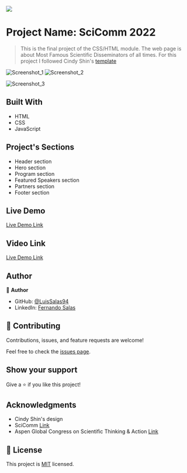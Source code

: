 ![](https://img.shields.io/badge/Microverse-blueviolet)

# Project Name: SciComm 2022 

> This is the final project of the CSS/HTML module. The web page is about Most Famous Scientific Disseminators of all times.
> For this project I followed Cindy Shin's [template](https://www.behance.net/gallery/29845175/CC-Global-Summit-2015)

![Screenshot_1](https://user-images.githubusercontent.com/57297709/152021651-9fd1ccd6-2566-49fe-9965-b753f7cf86ff.jpg)
![Screenshot_2](https://user-images.githubusercontent.com/57297709/152021701-b1bae030-3147-4e20-a663-e8817825921f.jpg)

![Screenshot_3](https://user-images.githubusercontent.com/57297709/152021721-86844234-e7ca-4ecd-9b4f-80e09f25782f.jpg)



## Built With

- HTML
- CSS
- JavaScript

## Project's Sections
- Header section
- Hero section
- Program section
- Featured Speakers section
- Partners section
- Footer section

## Live Demo 

[Live Demo Link](https://luissalas94.github.io/capstone-project-1/)

## Video Link 

[Live Demo Link](https://livedemo.com)


## Author

👤 **Author**

- GitHub: [@LuisSalas94](https://github.com/LuisSalas94)
- LinkedIn: [Fernando Salas](https://www.linkedin.com/in/luisfernandosalasgave/)


## 🤝 Contributing

Contributions, issues, and feature requests are welcome!

Feel free to check the [issues page](../../issues/).

## Show your support

Give a ⭐️ if you like this project!

## Acknowledgments

- Cindy Shin's design
- SciComm [Link](https://www.scicommcon.org/)
- Aspen Global Congress on Scientific Thinking & Action [Link](https://www.aspeninstitute.org/programs/science-society/global-science-congress/)

## 📝 License

This project is [MIT](./MIT.md) licensed.
